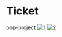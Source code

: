 # Ticket
oop-project
![1](https://user-images.githubusercontent.com/105062473/198561057-320361c9-7708-4d5f-95c7-192b03f83195.png)
![2](https://user-images.githubusercontent.com/105062473/198561067-49b292e8-0062-4dab-9334-6042798e37a3.png)
